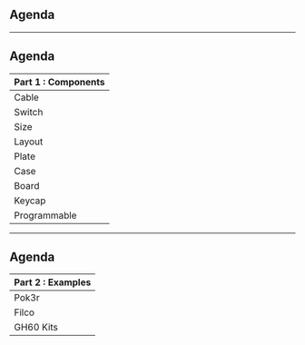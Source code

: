 ## Agenda

----------

## Agenda

| Part 1 : Components |
| ---------- |
| Cable      |
| Switch     |
| Size       |
| Layout     |
| Plate      |
| Case       |
| Board      |
| Keycap     |
| Programmable |

----------

## Agenda

| Part 2 : Examples |
| ------------ |
| Pok3r        |
| Filco        |
| GH60 Kits    |
